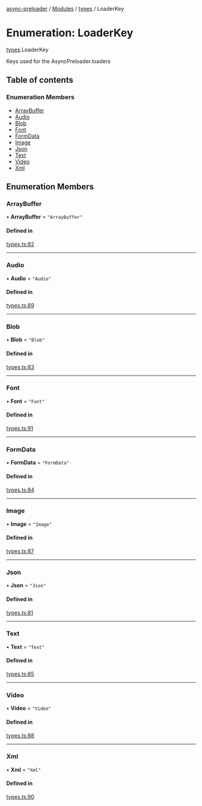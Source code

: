 [async-preloader](../README.md) / [Modules](../modules.md) / [types](../modules/types.md) / LoaderKey

# Enumeration: LoaderKey

[types](../modules/types.md).LoaderKey

Keys used for the AsyncPreloader.loaders

## Table of contents

### Enumeration Members

- [ArrayBuffer](types.LoaderKey.md#arraybuffer)
- [Audio](types.LoaderKey.md#audio)
- [Blob](types.LoaderKey.md#blob)
- [Font](types.LoaderKey.md#font)
- [FormData](types.LoaderKey.md#formdata)
- [Image](types.LoaderKey.md#image)
- [Json](types.LoaderKey.md#json)
- [Text](types.LoaderKey.md#text)
- [Video](types.LoaderKey.md#video)
- [Xml](types.LoaderKey.md#xml)

## Enumeration Members

### ArrayBuffer

• **ArrayBuffer** = ``"ArrayBuffer"``

#### Defined in

[types.ts:82](https://github.com/dmnsgn/async-preloader/blob/dfdf759/src/types.ts#L82)

___

### Audio

• **Audio** = ``"Audio"``

#### Defined in

[types.ts:89](https://github.com/dmnsgn/async-preloader/blob/dfdf759/src/types.ts#L89)

___

### Blob

• **Blob** = ``"Blob"``

#### Defined in

[types.ts:83](https://github.com/dmnsgn/async-preloader/blob/dfdf759/src/types.ts#L83)

___

### Font

• **Font** = ``"Font"``

#### Defined in

[types.ts:91](https://github.com/dmnsgn/async-preloader/blob/dfdf759/src/types.ts#L91)

___

### FormData

• **FormData** = ``"FormData"``

#### Defined in

[types.ts:84](https://github.com/dmnsgn/async-preloader/blob/dfdf759/src/types.ts#L84)

___

### Image

• **Image** = ``"Image"``

#### Defined in

[types.ts:87](https://github.com/dmnsgn/async-preloader/blob/dfdf759/src/types.ts#L87)

___

### Json

• **Json** = ``"Json"``

#### Defined in

[types.ts:81](https://github.com/dmnsgn/async-preloader/blob/dfdf759/src/types.ts#L81)

___

### Text

• **Text** = ``"Text"``

#### Defined in

[types.ts:85](https://github.com/dmnsgn/async-preloader/blob/dfdf759/src/types.ts#L85)

___

### Video

• **Video** = ``"Video"``

#### Defined in

[types.ts:88](https://github.com/dmnsgn/async-preloader/blob/dfdf759/src/types.ts#L88)

___

### Xml

• **Xml** = ``"Xml"``

#### Defined in

[types.ts:90](https://github.com/dmnsgn/async-preloader/blob/dfdf759/src/types.ts#L90)
